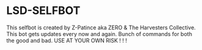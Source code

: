 # LSD-SELFBOT
This selfbot is created by Z-Patince aka ZERO &amp; The Harvesters Collective. This bot gets updates every now and again. Bunch of commands for both the good and bad. USE AT YOUR OWN RISK ! ! ! 
